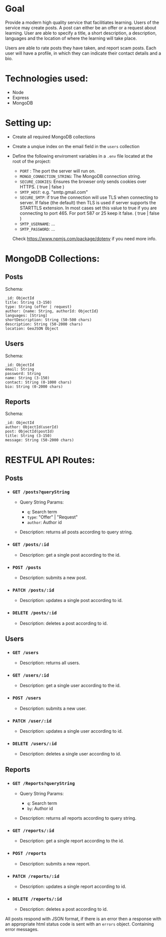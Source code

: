 # Goal
Provide a modern high quality service that facilitiates learning. Users of the service may create posts. A post can either be an offer or a request about learning. User are able to specify a title, a short description, a description, languages and the location of where the learning will take place.

Users are able to rate posts they have taken, and report scam posts. Each user will have a profile, in which they can indicate their contact details and a bio.

# Technologies used:
* Node
* Express
* MongoDB

# Setting up:
* Create all required MongoDB collections
* Create a unqiue index on the email field in the `users` collection
* Define the following enviroment variables in a `.env` file located at the root of the project:
  * `PORT` : The port the server will run on.
  * `MONGO_CONNECTION_STRING`: The MongoDB connection string.
  * `SECURE_COOKIES`: Ensures the browser only sends cookies over HTTPS. ( true | false )
  * `SMTP_HOST`: e.g. "smtp.gmail.com"
  * `SECURE_SMTP`: if true the connection will use TLS when connecting to server. If false (the default) then TLS is used if server supports the STARTTLS extension. In most cases set this value to true if you are connecting to port 465. For port 587 or 25 keep it false. ( true | false )
  * `SMTP_USERNAME`: ...
  * `SMTP_PASSWORD`: ...
  


  Check https://www.npmjs.com/package/dotenv if you need more info.


# MongoDB Collections:

## Posts

Schema:

```
_id: ObjectId
title: String (3-150)
type: String (offer | request)
author: {name: String, authorId: ObjectId}
languages: [String]
shortDescription: String (50-500 chars)
description: String (50-2000 chars)
location: GeoJSON Object
```
## Users

Schema:

```
_id: ObjectId
email: String
password: String
name: String (3-150)
contact: String (0-1000 chars)
bio: String (0-2000 chars)
```

## Reports

Schema:

```
_id: ObjectId
author: ObjectId(userId)
post: ObjectId(postId)
title: String (3-150)
message: String (50-2000 chars)
```

# RESTFUL API Routes:

## Posts

* ### `GET /posts?queryString` 

    * Query String Params:
        * `q`: Search term
        * `type`: "Offer" | "Request"
        * `author`: Author id

    * Description: returns all posts according to query string.

* ### `GET /posts/:id`

    * Description: get a single post according to the id.


* ### `POST /posts`

    * Description: submits a new post.

* ### `PATCH /posts/:id`

    * Description: updates a single post according to id.

* ### `DELETE /posts/:id` 

    * Description: deletes a post according to id.

## Users

* ### `GET /users` 

    * Description: returns all users.

* ### `GET /users/:id`

    * Description: get a single user according to the id.


* ### `POST /users`

    * Description: submits a new user.

* ### `PATCH /user/:id`

    * Description: updates a single user according to id.

* ### `DELETE /users/:id` 

    * Description: deletes a single user according to id.

## Reports

* ### `GET /Reports?queryString` 

    * Query String Params:
        * `q`: Search term
        * `by`: Author id

    * Description: returns all reports according to query string.

* ### `GET /reports/:id`

    * Description: get a single report according to the id.


* ### `POST /reports`

    * Description: submits a new report.

* ### `PATCH /reports/:id`

    * Description: updates a single report according to id.

* ### `DELETE /reports/:id` 

    * Description: deletes a post according to id.

All posts respond with JSON format, if there is an error then a response with an appropriate html status code is sent with an `errors` object. Containing error messages.